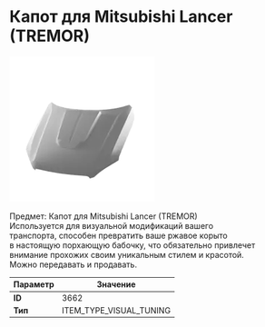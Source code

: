 # Капот для Mitsubishi Lancer (TREMOR)

![Item Image](../img/3662.webp?raw=true)

Предмет: Капот для Mitsubishi Lancer (TREMOR)<br>Используется для визуальной модификаций вашего<br>транспорта, способен превратить ваше ржавое корыто<br>в настоящую порхающую бабочку, что обязательно привлечет<br>внимание прохожих своим уникальным стилем и красотой.<br>Можно передавать и продавать.


| Параметр | Значение |
|----------|----------|
| **ID** | 3662 |
| **Тип** | ITEM_TYPE_VISUAL_TUNING |

